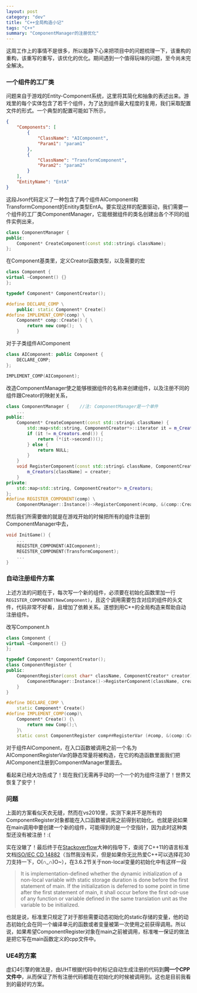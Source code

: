 ```yaml
---
layout: post
category: "dev"
title: "C++全局构造小记"
tags: "C++"
summary: "ComponentManager的注册优化"
---
```


这周工作上的事情不是很多，所以能静下心来把项目中的问题梳理一下，该重构的重构，该重写的重写，该优化的优化。期间遇到一个值得玩味的问题，至今尚未完全解决。

### 一个组件的工厂类

问题来自于游戏的Entity-Component系统，这里将其简化和抽象的表述出来。游戏里的每个实体包含了若干个组件，为了达到组件最大程度的复用，我们采取配置文件的形式。一个典型的配置可能如下所示，

```Json
{
    "Components": [
        {
            "ClassName": "AIComponent",
            "Param1": "param1"
        },
        {
            "ClassName": "TransformComponent",
            "Param2": "param2"
        }
    ],
    "EntityName": "EntA"
}
```

这段Json代码定义了一种包含了两个组件AIComponent和TransformComponent的Enitity类型EntA。要实现这样的配置驱动，我们需要一个组件的工厂类ComponentManager，它能根据组件的类名创建出各个不同的组件实例出来，

```Cpp
class ComponentManager {
public:
	Component* CreateComponent(const std::string& className);
};
```

在Component基类里，定义Creator函数类型，以及需要的宏

```Cpp
class Component {
virtual ~Component() {}
};

typedef Component* ComponentCreator();

#define DECLARE_COMP \
	public: static Component* Create()
#define IMPLEMENT_COMP(comp) \
	Component* comp::Create() { \
    	return new comp();	\
    }
```

对于子类组件AIComponent

```Cpp
class AIComponent: public Component {
	DECLARE_COMP;
};
```
```Cpp
IMPLEMENT_COMP(AIComponent);
```

改造ComponentManager使之能够根据组件的名称来创建组件，以及注册不同的组件跟Creator的映射关系，

```Cpp
class ComponentManager {	//注: ComponentManager是一个单件
	...
public:
	Component* CreateComponent(const std::string& className) {
    	std::map<std::string, ComponentCreator*>::iterator it = m_Creators.find(className);
        if (it != m_Creators.end()) {
        	return (*(it->second))();
        } else {
        	return NULL;
        }
    }
    void RegisterComponent(const std::string& className, ComponentCreator* creater) {
    	m_Creators[className] = creater;
    }
private:
	std::map<std::string, ComponentCreator*> m_Creators;
};
#define REGISTER_COMPONENT(comp) \
	ComponentManager::Instance()->RegisterComponent(#comp, &(comp::Create))
```

然后我们所需要做的就是在游戏开始的时候把所有的组件注册到ComponentManager中去，

```Cpp
void InitGame() {
	...
	REGISTER_COMPONENT(AIComponent);
	REGISTER_COMPONENT(TransformComponent);
	...
}
```

### 自动注册组件方案

上述方法的问题在于，每次写一个新的组件，必须要在初始化函数里加一行`REGISTER_COMPONENT(NewComponent)`，且这个调用需要包含对应的组件的头文件，代码非常不好看，且增加了依赖关系。遂想到用C\+\+的全局构造来帮助自动注册组件。

改写Component.h

```Cpp
class Component {
virtual ~Component() {}
};

typedef Component* ComponentCreator();
class ComponentRegister {
public:
	ComponentRegister(const char* className, ComponentCreator* creator) {
    	ComponentManager::Instance()->RegisterComponent(className, creator);
    }
}

#define DECLARE_COMP \
	static Component* Create()
#define IMPLEMENT_COMP(comp)\
	Component* Create() {\
    	return new Comp();\
    }\
	static const ComponentRegister comp##RegisterVar (#comp, &(comp::Create));
```

对于组件AIComponent，在入口函数被调用之前一个名为AIComponentRegisterVar的静态常量将被构造，在它的构造函数里面我们把AIComponent注册到ComponentManager里面去。

看起来已经大功告成了！现在我们无需再手动的一个一个的为组件注册了！世界又恢复了安宁！

### 问题

上面的方案看似天衣无缝，然而在vs2010里，实测下来并不是所有的ComponentRegister对象都能在入口函数被调用之前得到初始化。也就是说如果在main调用中要创建一个新的组件，可能得到的是一个空指针，因为此时这种类型还没有被注册！:(

实在没辙了！最后终于在[Stackoverflow](http://www.stackoverflow.com)大神的指导下，查阅了C\+\+11的语言标准文档[ISO/IEC CD 14882](http://webstore.ansi.org/RecordDetail.aspx?sku=INCITS%2FISO%2FIEC+14882-2012)（当然我没有买，但是如果你无比热爱C\+\+可以选择花30刀支持一下，O(∩_∩)O~），在3.6.2节关于non-local变量的初始化中有这样一段

> It is implementation-defined whether the dynamic initialization of a non-local variable with static storage duration is done before the first statement of main. If the initialization is deferred to some point in time after the first statement of main, it shall occur before the first odr-use of any function or variable defined in the same translation unit as the variable to be initialized.

也就是说，标准里只规定了对于那些需要动态初始化的static存储的变量，他的动态初始化会在同一个编译单元的函数或者变量被第一次使用之前获得调用。所以说，如果希望ComponentRegister对象在main之前被调用，标准唯一保证的做法是把它写在main函数定义的cpp文件中。

### UE4的方案
虚幻4引擎的做法是，由UHT根据代码中的标记自动生成注册的代码到**同一个CPP文件中**，从而保证了所有注册代码都能在初始化的时候被调用到。这也是目前我看到的最好的方案。



